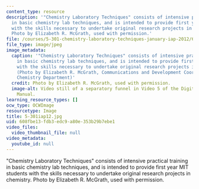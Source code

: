 ```yaml
---
content_type: resource
description: '"Chemistry Laboratory Techniques" consists of intensive practical training
  in basic chemistry lab techniques, and is intended to provide first year MIT students
  with the skills necessary to undertake original research projects in chemistry.
  Photo by Elizabeth R. McGrath, used with permission.'
file: /courses/5-301-chemistry-laboratory-techniques-january-iap-2012/608fbe13fdb3edc9a80e353b29b7ebe1_5-301iap12.jpg
file_type: image/jpeg
image_metadata:
  caption: '"Chemistry Laboratory Techniques" consists of intensive practical training
    in basic chemistry lab techniques, and is intended to provide first year MIT students
    with the skills necessary to undertake original research projects in chemistry.
    (Photo by Elizabeth R. McGrath, Communications and Development Coordinator, MIT
    Chemistry Department)'
  credit: Photo by Elizabeth R. McGrath, used with permission.
  image-alt: Video still of a separatory funnel in Video 5 of the Digital Lab Techniques
    Manual.
learning_resource_types: []
ocw_type: OCWImage
resourcetype: Image
title: 5-301iap12.jpg
uid: 608fbe13-fdb3-edc9-a80e-353b29b7ebe1
video_files:
  video_thumbnail_file: null
video_metadata:
  youtube_id: null
---
```

"Chemistry Laboratory Techniques" consists of intensive practical training in basic chemistry lab techniques, and is intended to provide first year MIT students with the skills necessary to undertake original research projects in chemistry. Photo by Elizabeth R. McGrath, used with permission.

